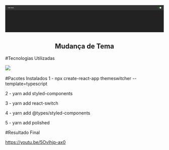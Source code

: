 <img alt="changeOfTheme" src="https://github.com/endersonrufino/change-of-theme/blob/main/src/assets/readme/change-of-theme.png" />

<h2 align="center">
  Mudança de Tema
</h2>

#Tecnologias Utilizadas

<img src="https://img.shields.io/badge/-React-000000?style=flat&logo=react&logoColor=00c8ff">

#Pacotes Instalados
1 - npx create-react-app themeswitcher --template=typescript

2 - yarn add styled-components

3 - yarn add react-switch

4 - yarn add @types/styled-components

5 - yarn add polished

#Resultado Final

https://youtu.be/5Ovlhjp-ax0
